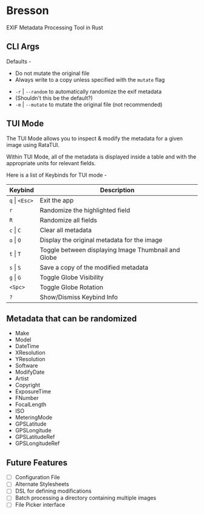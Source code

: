 # Bresson

EXIF Metadata Processing Tool in Rust

## CLI Args

Defaults -

- Do not mutate the original file
- Always write to a copy unless specified with the `mutate` flag

<!-- - `-c` | `--cli` to run in command line mode -->

- `-r` | `--random` to automatically randomize the exif metadata
- (Shouldn't this be the default?)
- `-m` | `--mutate` to mutate the original file (not recommended)

## TUI Mode

The TUI Mode allows you to inspect & modify the metadata for a given image using RataTUI.

Within TUI Mode, all of the metadata is displayed inside a table and with the appropriate units for relevant fields.

Here is a list of Keybinds for TUI mode -

| Keybind        | Description                                         |
| -------------- | --------------------------------------------------- |
| `q` \| `<Esc>` | Exit the app                                        |
| `r`            | Randomize the highlighted field                     |
| `R`            | Randomize all fields                                |
| `c` \| `C`     | Clear all metadata                                  |
| `o` \| `O`     | Display the original metadata for the image         |
| `t` \| `T`     | Toggle between displaying Image Thumbnail and Globe |
| `s` \| `S`     | Save a copy of the modified metadata                |
| `g` \| `G`     | Toggle Globe Visibility                             |
| `<Spc>`        | Toggle Globe Rotation                               |
| `?`            | Show/Dismiss Keybind Info                           |

## Metadata that can be randomized

- Make
- Model
- DateTime
- XResolution
- YResolution
- Software
- ModifyDate
- Artist
- Copyright
- ExposureTime
- FNumber
- FocalLength
- ISO
- MeteringMode
- GPSLatitude
- GPSLongitude
- GPSLatitudeRef
- GPSLongitudeRef

## Future Features

- [ ] Configuration File
- [ ] Alternate Stylesheets
- [ ] DSL for defining modifications
- [ ] Batch processing a directory containing multiple images
- [ ] File Picker interface
